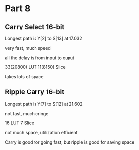 # Part 8

## Carry Select 16-bit

Longest path is Y[2] to S[13] at  17.032

very fast, much speed

all the delay is from input to ouput

33(20800) LUT
11(8150) Slice

takes lots of space

## Ripple Carry 16-bit

Longest path is Y[7] to S[12] at 21.602

not fast, much cringe

16 LUT
7 Slice

not much space, utilization efficient

Carry is good for going fast, but ripple is good for saving space
